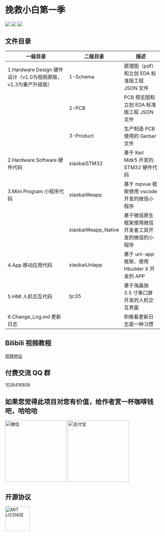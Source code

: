 <!--
 * @Author: your name
 * @Date: 2020-10-29 18:49:03
 * @LastEditTime: 2021-05-13 17:00:49
 * @LastEditors: Drswith
 * @Description: In User Settings Edit
 * @FilePath: \season1\README.md
-->

# 挽救小白第一季

![](https://img.shields.io/badge/license-MIT-brightgreen.svg?style=for-the-badge)
![](https://img.shields.io/badge/platform-STM32-55AEB6.svg?style=for-the-badge)
![](https://img.shields.io/badge/author-HuaQing-1890ff.svg?style=for-the-badge)

## 文件目录

| 一级目录                                                       | 二级目录            | 描述                                                 |
| -------------------------------------------------------------- | ------------------- | ---------------------------------------------------- |
| 1.Hardware Design 硬件设计（v1.0为视频原版，v1.3为量产升级版） | 1-Schema            | 原理图（pdf）和立创 EDA 标准版工程 JSON 文件         |
|                                                                | 2-PCB               | PCB 预览图和立创 EDA 标准版工程 JSON 文件            |
|                                                                | 3-Product           | 生产制造 PCB 使用的 Gerber 文件                      |
| 2.Hardware Software 硬件代码                                   | xiaobaiSTM32        | 基于 Keil Mdk5 开发的 STM32 硬件代码                 |
| 3.Mini Program 小程序代码                                      | xiaobaiWeapp        | 基于 mpvue 框架使用 vscode 开发的微信小程序          |
|                                                                | xiaobaiWeapp_Native | 基于微信原生框架使用微信开发者工具开发的微信的小程序 |
| 4.App 移动应用代码                                             | xiaobaiUniapp       | 基于 uni-app 框架、使用 Hbuilder X 开发的 APP        |
| 5.HMI 人机交互代码                                             | tjc35               | 基于淘晶驰 3.5 寸串口屏开发的人机交互界面            |
| 6.Change_Log.md 更新日志                                       |                     | 积极看更新日志是一种习惯                             |

## Bilibili 视频教程

[视频地址](https://www.bilibili.com/video/BV1ae411W7yD/)

## 付费交流 QQ 群

1026416808
## 如果您觉得此项目对您有价值，给作者赏一杯咖啡钱吧，哈哈哈

<img src="https://images.gitee.com/uploads/images/2020/1029/190037_de6da034_1777698.jpeg" width='200px' alt="微信"/> 
<img src="https://images.gitee.com/uploads/images/2020/1029/190024_fbef1306_1777698.jpeg" width='200px' alt="支付宝"/>

## 开源协议

<img src="https://images.gitee.com/uploads/images/2021/0319/000308_842e887d_1777698.png" width='80px' alt="MIT LICENSE"/>
